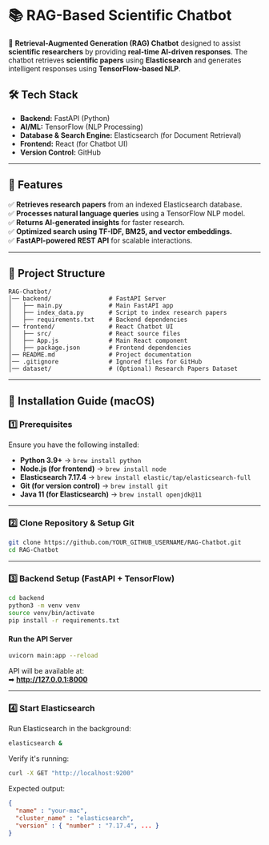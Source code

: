 # 📚 RAG-Based Scientific Chatbot

🚀 **Retrieval-Augmented Generation (RAG) Chatbot** designed to assist **scientific researchers** by providing **real-time AI-driven responses**. The chatbot retrieves **scientific papers** using **Elasticsearch** and generates intelligent responses using **TensorFlow-based NLP**.

## **🛠 Tech Stack**
- **Backend:** FastAPI (Python)
- **AI/ML:** TensorFlow (NLP Processing)
- **Database & Search Engine:** Elasticsearch (for Document Retrieval)
- **Frontend:** React (for Chatbot UI)
- **Version Control:** GitHub

---

## **📌 Features**
✅ **Retrieves research papers** from an indexed Elasticsearch database.  
✅ **Processes natural language queries** using a TensorFlow NLP model.  
✅ **Returns AI-generated insights** for faster research.  
✅ **Optimized search using TF-IDF, BM25, and vector embeddings.**  
✅ **FastAPI-powered REST API** for scalable interactions.  

---

## **📂 Project Structure**

```
RAG-Chatbot/
│── backend/                # FastAPI Server
│   ├── main.py             # Main FastAPI app
│   ├── index_data.py       # Script to index research papers
│   ├── requirements.txt    # Backend dependencies
│── frontend/               # React Chatbot UI
│   ├── src/                # React source files
│   ├── App.js              # Main React component
│   ├── package.json        # Frontend dependencies
│── README.md               # Project documentation
│── .gitignore              # Ignored files for GitHub
│── dataset/                # (Optional) Research Papers Dataset
```

---
## **🚀 Installation Guide (macOS)**

### **1️⃣ Prerequisites**
Ensure you have the following installed:
- **Python 3.9+** → `brew install python`
- **Node.js (for frontend)** → `brew install node`
- **Elasticsearch 7.17.4** → `brew install elastic/tap/elasticsearch-full`
- **Git (for version control)** → `brew install git`
- **Java 11 (for Elasticsearch)** → `brew install openjdk@11`

---
### **2️⃣ Clone Repository & Setup Git**
```sh
git clone https://github.com/YOUR_GITHUB_USERNAME/RAG-Chatbot.git
cd RAG-Chatbot
```

---
### **3️⃣ Backend Setup (FastAPI + TensorFlow)**
```sh
cd backend
python3 -m venv venv
source venv/bin/activate
pip install -r requirements.txt
```

#### **Run the API Server**
```sh
uvicorn main:app --reload
```
API will be available at:  
➡ **http://127.0.0.1:8000**

---

### **4️⃣ Start Elasticsearch**
Run Elasticsearch in the background:
```sh
elasticsearch &
```
Verify it's running:
```sh
curl -X GET "http://localhost:9200"
```
Expected output:
```json
{
  "name" : "your-mac",
  "cluster_name" : "elasticsearch",
  "version" : { "number" : "7.17.4", ... }
}
```
